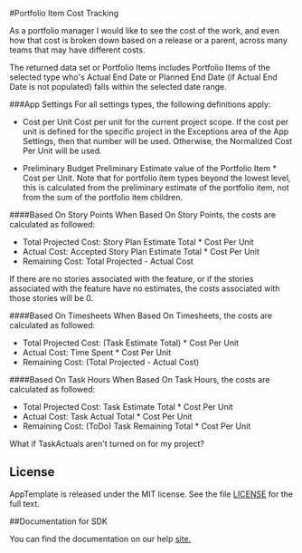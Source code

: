 #Portfolio Item Cost Tracking

As a portfolio manager I would like to see the cost of the work, and even how that cost is broken down based on a release or a parent, across many teams that may have different costs.  

The returned data set or Portfolio Items includes Portfolio Items of the selected type who's Actual End Date or Planned End Date (if Actual End Date is not populated) falls within the selected date range.  


###App Settings
For all settings types, the following definitions apply:

* Cost per Unit
Cost per unit for the current project scope.  If the cost per unit is defined for the specific project in the Exceptions area of the App Settings, then that number will be used.  Otherwise, the Normalized Cost Per Unit will be used. 

* Preliminary Budget
Preliminary Estimate value of the Portfolio Item * Cost per Unit. Note that for portfolio item types beyond the lowest level, this is calculated from the preliminary estimate of the portfolio item, not from the sum of the portfolio item children.  


####Based On Story Points
When Based On Story Points, the costs are calculated as followed:

* Total Projected Cost:  Story Plan Estimate Total * Cost Per Unit
* Actual Cost: Accepted Story Plan Estimate Total * Cost Per Unit
* Remaining Cost: Total Projected - Actual Cost

If there are no stories associated with the feature, or if the stories associated with the feature have no estimates, the costs associated with those stories will be 0.

####Based On Timesheets
When Based On Timesheets, the costs are calculated as followed:

* Total Projected Cost:  (Task Estimate Total) * Cost Per Unit
* Actual Cost: Time Spent * Cost Per Unit
* Remaining Cost: (Total Projected - Actual Cost)

####Based On Task Hours
When Based On Task Hours, the costs are calculated as followed:

* Total Projected Cost:  Task Estimate Total * Cost Per Unit
* Actual Cost: Task Actual Total * Cost Per Unit
* Remaining Cost: (ToDo) Task Remaining Total * Cost Per Unit

What if TaskActuals aren't turned on for my project? 


## License

AppTemplate is released under the MIT license.  See the file [LICENSE](./LICENSE) for the full text.

##Documentation for SDK

You can find the documentation on our help [site.](https://help.rallydev.com/apps/2.0/doc/)
